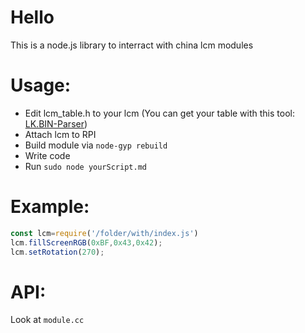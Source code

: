 # Hello
This is a node.js library to interract with china lcm modules

# Usage:
- Edit lcm_table.h to your lcm (You can get your table with this tool: [LK.BIN-Parser](https://github.com/Creeplays/LK.BIN-Parser))
- Attach lcm to RPI
- Build module via `node-gyp rebuild`
- Write code
- Run `sudo node yourScript.md`

# Example:
```js
const lcm=require('/folder/with/index.js')
lcm.fillScreenRGB(0xBF,0x43,0x42);
lcm.setRotation(270);
```

# API:
Look at `module.cc`